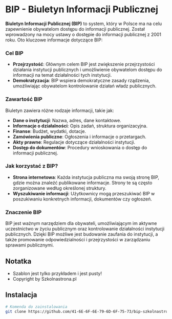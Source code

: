 # BIP - Biuletyn Informacji Publicznej
**Biuletyn Informacji Publicznej (BIP)** to system, który w Polsce ma na celu zapewnienie obywatelom dostępu do informacji publicznej. Został wprowadzony na mocy ustawy o dostępie do informacji publicznej z 2001 roku. Oto kluczowe informacje dotyczące BIP:

### Cel BIP

- **Przejrzystość**: Głównym celem BIP jest zwiększenie przejrzystości działania instytucji publicznych i umożliwienie obywatelom dostępu do informacji na temat działalności tych instytucji.
- **Demokratyzacja**: BIP wspiera demokratyczne zasady rządzenia, umożliwiając obywatelom kontrolowanie działań władz publicznych.

### Zawartość BIP

Biuletyn zawiera różne rodzaje informacji, takie jak:

- **Dane o instytucji**: Nazwa, adres, dane kontaktowe.
- **Informacje o działalności**: Opis zadań, struktura organizacyjna.
- **Finanse**: Budżet, wydatki, dotacje.
- **Zamówienia publiczne**: Ogłoszenia i informacje o przetargach.
- **Akty prawne**: Regulacje dotyczące działalności instytucji.
- **Dostęp do dokumentów**: Procedury wnioskowania o dostęp do informacji publicznej.

### Jak korzystać z BIP?

- **Strona internetowa**: Każda instytucja publiczna ma swoją stronę BIP, gdzie można znaleźć publikowane informacje. Strony te są często zorganizowane według określonej struktury.
- **Wyszukiwanie informacji**: Użytkownicy mogą przeszukiwać BIP w poszukiwaniu konkretnych informacji, dokumentów czy ogłoszeń.

### Znaczenie BIP

BIP jest ważnym narzędziem dla obywateli, umożliwiającym im aktywne uczestnictwo w życiu publicznym oraz kontrolowanie działalności instytucji publicznych. Dzięki BIP możliwe jest budowanie zaufania do instytucji, a także promowanie odpowiedzialności i przejrzystości w zarządzaniu sprawami publicznymi.
## Notatka
- Szablon jest tylko przykładem i jest pusty!
- Copyright by Szkolnastrona.pl

## Instalacja

```bash
# Komenda do zainstalowania
git clone https://github.com/41-6E-6F-6E-79-6D-6F-75-73/bip-szkolnastrona.git
